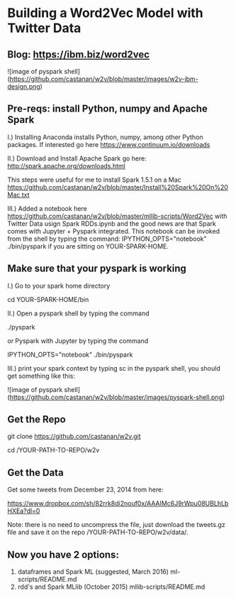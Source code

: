 # Building a Word2Vec Model with Twitter Data

## Blog: https://ibm.biz/word2vec

![image of pyspark shell]
(https://github.com/castanan/w2v/blob/master/images/w2v-ibm-design.png)

## Pre-reqs: install Python, numpy and Apache Spark 

I.) Installing Anaconda installs Python, numpy, among other Python packages. If interested go here https://www.continuum.io/downloads

II.) Download and Install Apache Spark go here: http://spark.apache.org/downloads.html

This steps were useful for me to install Spark 1.5.1 on a Mac https://github.com/castanan/w2v/blob/master/Install%20Spark%20On%20Mac.txt

III.) Added a notebook here  https://github.com/castanan/w2v/blob/master/mllib-scripts/Word2Vec with Twitter Data usign Spark RDDs.ipynb
 and the good news are that Spark comes with Jupyter + Pyspark integrated. This notebook can be invoked from the shell by typing the command:
IPYTHON_OPTS="notebook" ./bin/pyspark
if you are sitting on YOUR-SPARK-HOME.

## Make sure that your pyspark is working

I.) Go to your spark home directory

cd YOUR-SPARK-HOME/bin

II.) Open a pyspark shell by typing the command

./pyspark

or Pyspark with Jupyter by typing the command

IPYTHON_OPTS="notebook" ./bin/pyspark

III.) print your spark context by typing sc in the pyspark shell, you should get something like this:

![image of pyspark shell]
(https://github.com/castanan/w2v/blob/master/images/pyspark-shell.png)

## Get the Repo

git clone https://github.com/castanan/w2v.git

cd /YOUR-PATH-TO-REPO/w2v 

## Get the Data

Get some tweets from December 23, 2014 from here: 

https://www.dropbox.com/sh/82rrk8di2nouf0x/AAAIMc6J9rWpu08UBLhLbHXEa?dl=0 

Note: there is no need to uncompress the file, just download the tweets.gz file and save it on the repo /YOUR-PATH-TO-REPO/w2v/data/.  

## Now you have 2 options: 

1) dataframes and Spark ML (suggested, March 2016) ml-scripts/README.md 
2) rdd's and Spark MLlib (October 2015) mllib-scripts/README.md



